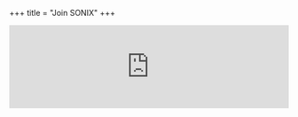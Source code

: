 +++
title = "Join SONIX"
+++

<div class="responsive-iframe-container">
<iframe src="https://docs.google.com/forms/d/e/1FAIpQLSfet2TNN3TYwtjFyAzgDPO8udqdOvPEGCEX6umA-1OqknzfSA/viewform?embedded=true" width="100%" frameborder="0" marginheight="0" marginwidth="0">Loading…</iframe>
</div>
